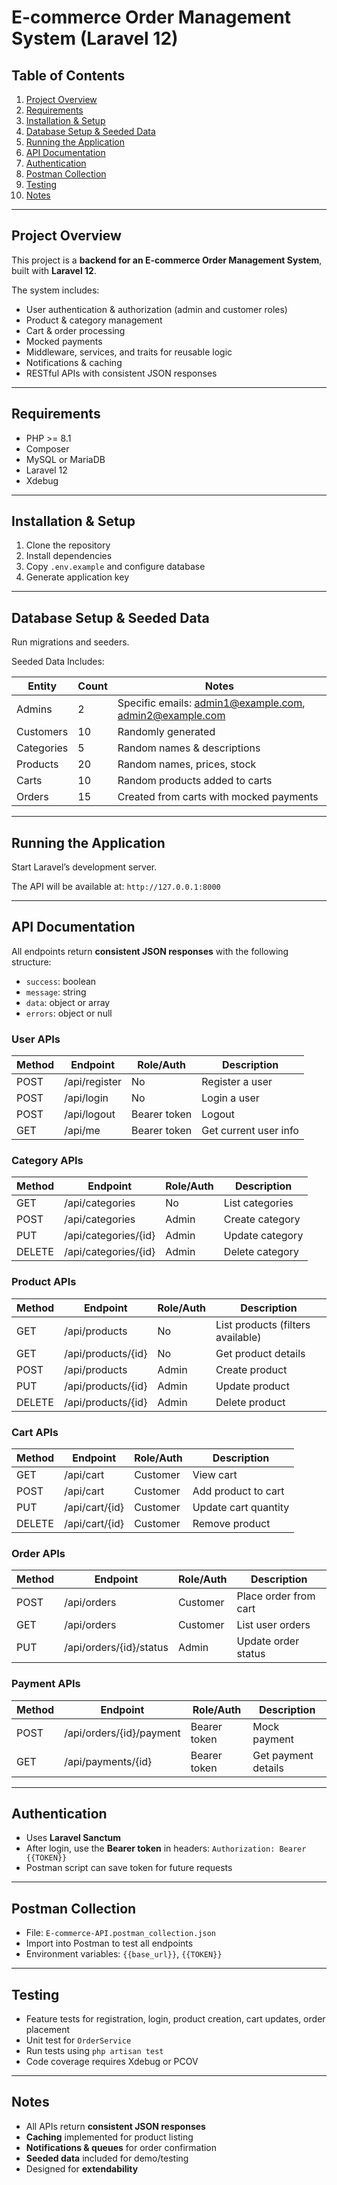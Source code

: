 # E-commerce Order Management System (Laravel 12)

## Table of Contents

1. [Project Overview](#project-overview)  
2. [Requirements](#requirements)  
3. [Installation & Setup](#installation--setup)  
4. [Database Setup & Seeded Data](#database-setup--seeded-data)  
5. [Running the Application](#running-the-application)  
6. [API Documentation](#api-documentation)  
7. [Authentication](#authentication)  
8. [Postman Collection](#postman-collection)  
9. [Testing](#testing)  
10. [Notes](#notes)  

---

## Project Overview

This project is a **backend for an E-commerce Order Management System**, built with **Laravel 12**.  

The system includes:

- User authentication & authorization (admin and customer roles)  
- Product & category management  
- Cart & order processing  
- Mocked payments  
- Middleware, services, and traits for reusable logic  
- Notifications & caching  
- RESTful APIs with consistent JSON responses  

---

## Requirements

- PHP >= 8.1  
- Composer  
- MySQL or MariaDB  
- Laravel 12  
- Xdebug

---

## Installation & Setup

1. Clone the repository  
2. Install dependencies  
3. Copy `.env.example` and configure database  
4. Generate application key  

---

## Database Setup & Seeded Data

Run migrations and seeders.  

Seeded Data Includes:

| Entity     | Count | Notes |
|------------|-------|-------|
| Admins     | 2     | Specific emails: admin1@example.com, admin2@example.com |
| Customers  | 10    | Randomly generated |
| Categories | 5     | Random names & descriptions |
| Products   | 20    | Random names, prices, stock |
| Carts      | 10    | Random products added to carts |
| Orders     | 15    | Created from carts with mocked payments |

---

## Running the Application

Start Laravel’s development server.  

The API will be available at: `http://127.0.0.1:8000`

---

## API Documentation

All endpoints return **consistent JSON responses** with the following structure:

- `success`: boolean  
- `message`: string  
- `data`: object or array  
- `errors`: object or null  

### User APIs

| Method | Endpoint         | Role/Auth       | Description            |
|--------|----------------|----------------|-----------------------|
| POST   | /api/register   | No             | Register a user       |
| POST   | /api/login      | No             | Login a user          |
| POST   | /api/logout     | Bearer token   | Logout                |
| GET    | /api/me         | Bearer token   | Get current user info |

### Category APIs

| Method | Endpoint               | Role/Auth       | Description           |
|--------|------------------------|----------------|----------------------|
| GET    | /api/categories        | No             | List categories      |
| POST   | /api/categories        | Admin           | Create category      |
| PUT    | /api/categories/{id}   | Admin           | Update category      |
| DELETE | /api/categories/{id}   | Admin           | Delete category      |

### Product APIs

| Method | Endpoint               | Role/Auth       | Description           |
|--------|------------------------|----------------|----------------------|
| GET    | /api/products          | No             | List products (filters available) |
| GET    | /api/products/{id}     | No             | Get product details  |
| POST   | /api/products          | Admin           | Create product       |
| PUT    | /api/products/{id}     | Admin           | Update product       |
| DELETE | /api/products/{id}     | Admin           | Delete product       |

### Cart APIs

| Method | Endpoint          | Role/Auth       | Description           |
|--------|-----------------|----------------|----------------------|
| GET    | /api/cart        | Customer        | View cart            |
| POST   | /api/cart        | Customer        | Add product to cart  |
| PUT    | /api/cart/{id}   | Customer        | Update cart quantity |
| DELETE | /api/cart/{id}   | Customer        | Remove product       |

### Order APIs

| Method | Endpoint                  | Role/Auth       | Description             |
|--------|---------------------------|----------------|------------------------|
| POST   | /api/orders               | Customer        | Place order from cart  |
| GET    | /api/orders               | Customer        | List user orders       |
| PUT    | /api/orders/{id}/status   | Admin           | Update order status    |

### Payment APIs

| Method | Endpoint                  | Role/Auth       | Description             |
|--------|---------------------------|----------------|------------------------|
| POST   | /api/orders/{id}/payment  | Bearer token   | Mock payment           |
| GET    | /api/payments/{id}        | Bearer token   | Get payment details    |

---

## Authentication

- Uses **Laravel Sanctum**  
- After login, use the **Bearer token** in headers: `Authorization: Bearer {{TOKEN}}`  
- Postman script can save token for future requests

---

## Postman Collection

- File: `E-commerce-API.postman_collection.json`  
- Import into Postman to test all endpoints  
- Environment variables: `{{base_url}}`, `{{TOKEN}}`

---

## Testing

- Feature tests for registration, login, product creation, cart updates, order placement  
- Unit test for `OrderService`  
- Run tests using `php artisan test`  
- Code coverage requires Xdebug or PCOV  

---

## Notes

- All APIs return **consistent JSON responses**  
- **Caching** implemented for product listing  
- **Notifications & queues** for order confirmation  
- **Seeded data** included for demo/testing  
- Designed for **extendability**  
